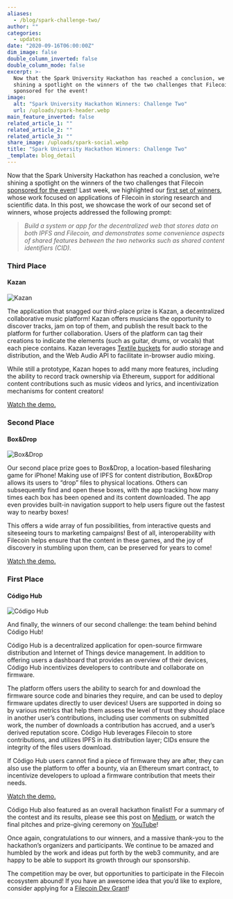 ```yaml
---
aliases:
  - /blog/spark-challenge-two/
author: ""
categories:
  - updates
date: "2020-09-16T06:00:00Z"
dim_image: false
double_column_inverted: false
double_column_mode: false
excerpt: >-
  Now that the Spark University Hackathon has reached a conclusion, we’re
  shining a spotlight on the winners of the two challenges that Filecoin
  sponsored for the event!
image:
  alt: "Spark University Hackathon Winners: Challenge Two"
  url: /uploads/spark-header.webp
main_feature_inverted: false
related_article_1: ""
related_article_2: ""
related_article_3: ""
share_image: /uploads/spark-social.webp
title: "Spark University Hackathon Winners: Challenge Two"
_template: blog_detail
---
```


Now that the Spark University Hackathon has reached a conclusion, we’re shining a spotlight on the winners of the two challenges that Filecoin [sponsored for the event](https://filecoin.io/blog/spark-university-hackathon)! Last week, we highlighted our [first set of winners](https://filecoin.io/blog/spark-challenge-one), whose work focused on applications of Filecoin in storing research and scientific data. In this post, we showcase the work of our second set of winners, whose projects addressed the following prompt:

> _Build a system or app for the decentralized web that stores data on both IPFS and Filecoin, and demonstrates some convenience aspects of shared features between the two networks such as shared content identifiers (CID)._

### Third Place

#### Kazan

![Kazan](https://filecoin.io/vintage/images/blog/kazan.jpg)

The application that snagged our third-place prize is Kazan, a decentralized collaborative music platform! Kazan offers musicians the opportunity to discover tracks, jam on top of them, and publish the result back to the platform for further collaboration. Users of the platform can tag their creations to indicate the elements (such as guitar, drums, or vocals) that each piece contains. Kazan leverages [Textile buckets](https://textile.io/) for audio storage and distribution, and the Web Audio API to facilitate in-browser audio mixing.

While still a prototype, Kazan hopes to add many more features, including the ability to record track ownership via Ethereum, support for additional content contributions such as music videos and lyrics, and incentivization mechanisms for content creators!

[Watch the demo.](https://youtu.be/_VU1_Rd0Lc8)

### Second Place

#### Box&Drop

![Box&Drop](https://filecoin.io/vintage/images/blog/box-and-drop.jpg)

Our second place prize goes to Box&Drop, a location-based filesharing game for iPhone! Making use of IPFS for content distribution, Box&Drop allows its users to “drop” files to physical locations. Others can subsequently find and open these boxes, with the app tracking how many times each box has been opened and its content downloaded. The app even provides built-in navigation support to help users figure out the fastest way to nearby boxes!

This offers a wide array of fun possibilities, from interactive quests and siteseeing tours to marketing campaigns! Best of all, interoperability with Filecoin helps ensure that the content in these games, and the joy of discovery in stumbling upon them, can be preserved for years to come!

[Watch the demo.](https://www.youtube.com/watch?v=j4PkDYUxJwU)

### First Place

#### Código Hub

![Código Hub](https://filecoin.io/vintage/images/blog/codigo.jpg)

And finally, the winners of our second challenge: the team behind behind Código Hub!

Código Hub is a decentralized application for open-source firmware distribution and Internet of Things device management. In addition to offering users a dashboard that provides an overview of their devices, Código Hub incentivizes developers to contribute and collaborate on firmware.

The platform offers users the ability to search for and download the firmware source code and binaries they require, and can be used to deploy firmware updates directly to user devices! Users are supported in doing so by various metrics that help them assess the level of trust they should place in another user’s contributions, including user comments on submitted work, the number of downloads a contribution has accrued, and a user’s derived reputation score. Código Hub leverages Filecoin to store contributions, and utilizes IPFS in its distribution layer; CIDs ensure the integrity of the files users download.

If Código Hub users cannot find a piece of firmware they are after, they can also use the platform to offer a bounty, via an Ethereum smart contract, to incentivize developers to upload a firmware contribution that meets their needs.

[Watch the demo.](https://youtu.be/wC4hBVBiIKI)

Código Hub also featured as an overall hackathon finalist! For a summary of the contest and its results, please see this post on [Medium](https://medium.com/encode-club/spark-university-hackathon-summary-and-winners-3c5e5a743b12), or watch the final pitches and prize-giving ceremony on [YouTube](https://www.youtube.com/watch?v=IvjHi4Mz61Q)!

Once again, congratulations to our winners, and a massive thank-you to the hackathon’s organizers and participants. We continue to be amazed and humbled by the work and ideas put forth by the web3 community, and are happy to be able to support its growth through our sponsorship.

The competition may be over, but opportunities to participate in the Filecoin ecosystem abound! If you have an awesome idea that you’d like to explore, consider applying for a [Filecoin Dev Grant](https://filecoin.io/grants/)!

